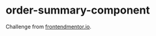 # order-summary-component

Challenge from [frontendmentor.io](https://www.frontendmentor.io/challenges/order-summary-component-QlPmajDUj). 
